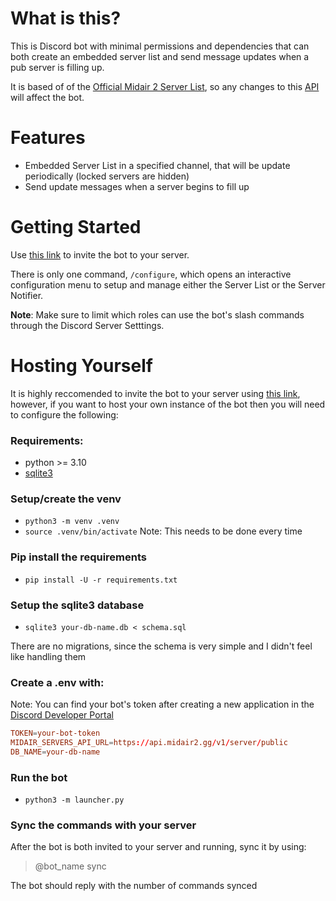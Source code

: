 # What is this?
This is Discord bot with minimal permissions and dependencies that
can both create an embedded server list and send message updates
when a pub server is filling up.

It is based of of the [Official Midair 2 Server List](https://midair2.gg/servers), so any changes
to this [API](https://api.midair2.gg/v1/server/public) will affect the bot.

# Features
- Embedded Server List in a specified channel, that will be update periodically (locked servers are hidden)
- Send update messages when a server begins to fill up

# Getting Started
Use [this link](https://discord.com/oauth2/authorize?client_id=1237575746315354192) to invite the bot to your server.

There is only one command, `/configure`, which opens an interactive configuration menu to setup and manage either the Server List or the Server Notifier.

**Note**: Make sure to limit which roles can use the bot's slash commands through the Discord Server Setttings.

# Hosting Yourself
It is highly reccomended to invite the bot to your server using [this link](https://discord.com/oauth2/authorize?client_id=1237575746315354192),
however, if you want to host your own instance of the bot then you will need to configure the following:

### Requirements:
- python >= 3.10
- [sqlite3](https://sqlite.org/cli.html)
### Setup/create the venv
- `python3 -m venv .venv`
- `source .venv/bin/activate`
Note: This needs to be done every time
### Pip install the requirements
- `pip install -U -r requirements.txt`
### Setup the sqlite3 database
- `sqlite3 your-db-name.db < schema.sql`

There are no migrations, since the schema is very simple and I didn't feel like handling them
### Create a .env with:
Note: You can find your bot's token after creating a new application
in the [Discord Developer Portal](https://discord.com/developers/applications)
```conf
TOKEN=your-bot-token
MIDAIR_SERVERS_API_URL=https://api.midair2.gg/v1/server/public
DB_NAME=your-db-name
```

### Run the bot
- `python3 -m launcher.py`
### Sync the commands with your server
After the bot is both invited to your server and running, sync it by using:
> @bot_name sync

The bot should reply with the number of commands synced
